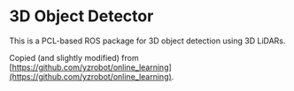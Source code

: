 # 3D Object Detector #

This is a PCL-based ROS package for 3D object detection using 3D LiDARs.

Copied (and slightly modified) from [https://github.com/yzrobot/online_learning](https://github.com/yzrobot/online_learning).
